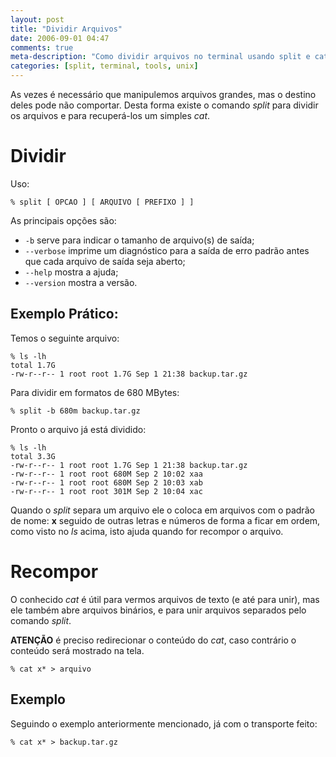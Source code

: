 ```yaml
---
layout: post
title: "Dividir Arquivos"
date: 2006-09-01 04:47
comments: true
meta-description: "Como dividir arquivos no terminal usando split e cat"
categories: [split, terminal, tools, unix]
---
```


As vezes é necessário que manipulemos arquivos grandes, mas o destino deles pode
não comportar. Desta forma existe o comando *split* para dividir os arquivos e
para recuperá-los um simples *cat*.

# Dividir

Uso:

    % split [ OPCAO ] [ ARQUIVO [ PREFIXO ] ]

As principais opções são:

* `-b` serve para indicar o tamanho de arquivo(s) de saída;
* `--verbose` imprime um diagnóstico para a saída de erro padrão antes que
cada arquivo de saída seja aberto;
* `--help` mostra a ajuda;
* `--version` mostra a versão.

## Exemplo Prático:

Temos o seguinte arquivo:

    % ls -lh
    total 1.7G
    -rw-r--r-- 1 root root 1.7G Sep 1 21:38 backup.tar.gz

Para dividir em formatos de 680 MBytes:

    % split -b 680m backup.tar.gz

Pronto o arquivo já está dividido:

    % ls -lh
    total 3.3G
    -rw-r--r-- 1 root root 1.7G Sep 1 21:38 backup.tar.gz
    -rw-r--r-- 1 root root 680M Sep 2 10:02 xaa
    -rw-r--r-- 1 root root 680M Sep 2 10:03 xab
    -rw-r--r-- 1 root root 301M Sep 2 10:04 xac

Quando o *split* separa um arquivo ele o coloca em arquivos com o padrão de
nome: **x** seguido de outras letras e números de forma a ficar em ordem, como
visto no *ls* acima, isto ajuda quando for recompor o arquivo.

# Recompor

O conhecido *cat* é útil para vermos arquivos de texto (e até para unir),
mas ele também abre arquivos binários, e para unir arquivos separados pelo
comando *split*.

**ATENÇÃO** é preciso redirecionar o conteúdo do *cat*, caso contrário o
conteúdo será mostrado na tela.

    % cat x* > arquivo

## Exemplo

Seguindo o exemplo anteriormente mencionado, já com o transporte feito:

    % cat x* > backup.tar.gz
